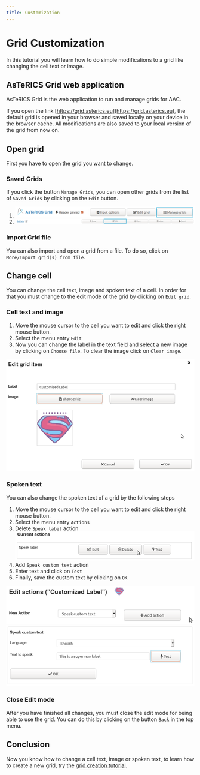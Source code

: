 ```yaml
---
title: Customization
---
```

# Grid Customization

In this tutorial you will learn how to do simple modifications to a grid like changing the cell text or image.

## AsTeRICS Grid web application

AsTeRICS Grid is the web application to run and manage grids for AAC.

If you open the link [https://grid.asterics.eu](https://grid.asterics.eu), the default grid is opened in your browser and saved locally on your device in the browser cache. All modifications are also saved to your local version of the grid from now on.

## Open grid

First you have to open the grid you want to change.

### Saved Grids

If you click the button ```Manage Grids```, you can open other grids from the list of ```Saved Grids``` by clicking on the ```Edit``` button.

1. ![Screenshot with button Manage Grids highlighted](./img/grid-customize-01.png)
2. ![Screenshot with button Edit highlighted](./img/grid-customize-02.png)

### Import Grid file

You can also import and open a grid from a file. To do so, click on ```More/Import grid(s) from file```.

## Change cell

You can change the cell text, image and spoken text of a cell. In order for that you must change to the edit mode of the grid by clicking on ```Edit grid```.

### Cell text and image

1. Move the mouse cursor to the cell you want to edit and click the right mouse button.
2. Select the menu entry ```Edit```
3. Now you can change the label in the text field and select a new image by clicking on ```Choose file```. To clear the image click on ```Clear image```.

![Screenshot of edit cell dialog](./img/grid-customize-edit-cell-01.png)

### Spoken text

You can also change the spoken text of a grid by the following steps

1. Move the mouse cursor to the cell you want to edit and click the right mouse button.
2. Select the menu entry ```Actions```
3. Delete ```Speak label``` action
![Screenshot of edit actions dialog](./img/grid-customize-edit-cell-02a.png)
4. Add ```Speak custom text``` action
5. Enter text and click on ```Test```
6. Finally, save the custom text by clicking on ```OK```

![Screenshot of edit actions dialog](./img/grid-customize-edit-cell-02b.png)
![Screenshot of edit actions dialog](./img/grid-customize-edit-cell-03.png)

### Close Edit mode

After you have finished all changes, you must close the edit mode for being able to use the grid. You can do this by clicking on the button ```Back``` in the top menu.

## Conclusion

Now you know how to change a cell text, image or spoken text, to learn how to create a new grid, try the [grid creation tutorial](./Grid-Creation).

